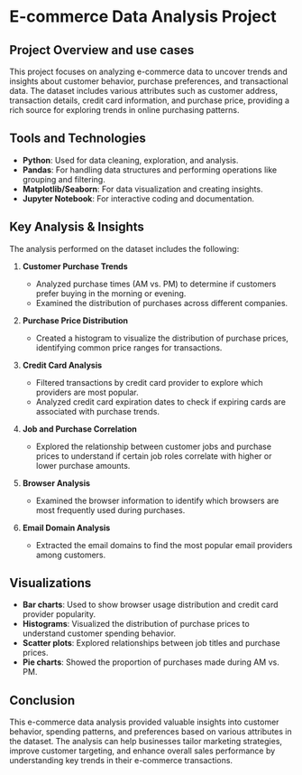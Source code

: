 # E-commerce Data Analysis Project

## Project Overview and use cases
This project focuses on analyzing e-commerce data to uncover trends and insights about customer behavior, purchase preferences, and transactional data. The dataset includes various attributes such as customer address, transaction details, credit card information, and purchase price, providing a rich source for exploring trends in online purchasing patterns.

## Tools and Technologies
- **Python**: Used for data cleaning, exploration, and analysis.
- **Pandas**: For handling data structures and performing operations like grouping and filtering.
- **Matplotlib/Seaborn**: For data visualization and creating insights.
- **Jupyter Notebook**: For interactive coding and documentation.

## Key Analysis & Insights
The analysis performed on the dataset includes the following:

1. **Customer Purchase Trends**
   - Analyzed purchase times (AM vs. PM) to determine if customers prefer buying in the morning or evening.
   - Examined the distribution of purchases across different companies.

2. **Purchase Price Distribution**
   - Created a histogram to visualize the distribution of purchase prices, identifying common price ranges for transactions.

3. **Credit Card Analysis**
   - Filtered transactions by credit card provider to explore which providers are most popular.
   - Analyzed credit card expiration dates to check if expiring cards are associated with purchase trends.

4. **Job and Purchase Correlation**
   - Explored the relationship between customer jobs and purchase prices to understand if certain job roles correlate with higher or lower purchase amounts.

5. **Browser Analysis**
   - Examined the browser information to identify which browsers are most frequently used during purchases.

6. **Email Domain Analysis**
   - Extracted the email domains to find the most popular email providers among customers.

## Visualizations
- **Bar charts**: Used to show browser usage distribution and credit card provider popularity.
- **Histograms**: Visualized the distribution of purchase prices to understand customer spending behavior.
- **Scatter plots**: Explored relationships between job titles and purchase prices.
- **Pie charts**: Showed the proportion of purchases made during AM vs. PM.

## Conclusion
This e-commerce data analysis provided valuable insights into customer behavior, spending patterns, and preferences based on various attributes in the dataset. The analysis can help businesses tailor marketing strategies, improve customer targeting, and enhance overall sales performance by understanding key trends in their e-commerce transactions.
